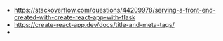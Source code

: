 -   https://stackoverflow.com/questions/44209978/serving-a-front-end-created-with-create-react-app-with-flask
-   https://create-react-app.dev/docs/title-and-meta-tags/
-
